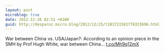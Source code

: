 ```yaml
---
layout: post
microblog: true
date: 2012-12-26 02:51 +0300
guid: http://desparoz.micro.blog/2012/12/25/t283721581778333696.html
---
```

War between China vs. USA/Japan?: According to an opinion piece in the SMH by Prof Hugh White, war between China... [t.co/Mh9q12mX](http://t.co/Mh9q12mX)
